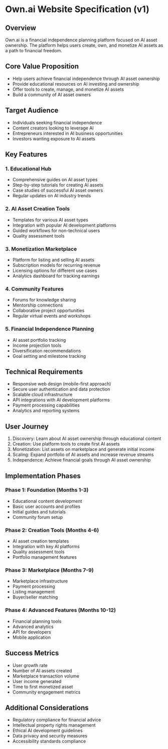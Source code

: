 # Own.ai Website Specification (v1)

## Overview
Own.ai is a financial independence planning platform focused on AI asset ownership. The platform helps users create, own, and monetize AI assets as a path to financial freedom.

## Core Value Proposition
- Help users achieve financial independence through AI asset ownership
- Provide educational resources on AI investing and ownership
- Offer tools to create, manage, and monetize AI assets
- Build a community of AI asset owners

## Target Audience
- Individuals seeking financial independence
- Content creators looking to leverage AI
- Entrepreneurs interested in AI business opportunities
- Investors wanting exposure to AI assets

## Key Features

### 1. Educational Hub
- Comprehensive guides on AI asset types
- Step-by-step tutorials for creating AI assets
- Case studies of successful AI asset owners
- Regular updates on AI industry trends

### 2. AI Asset Creation Tools
- Templates for various AI asset types
- Integration with popular AI development platforms
- Guided workflows for non-technical users
- Quality assessment tools

### 3. Monetization Marketplace
- Platform for listing and selling AI assets
- Subscription models for recurring revenue
- Licensing options for different use cases
- Analytics dashboard for tracking earnings

### 4. Community Features
- Forums for knowledge sharing
- Mentorship connections
- Collaborative project opportunities
- Regular virtual events and workshops

### 5. Financial Independence Planning
- AI asset portfolio tracking
- Income projection tools
- Diversification recommendations
- Goal setting and milestone tracking

## Technical Requirements
- Responsive web design (mobile-first approach)
- Secure user authentication and data protection
- Scalable cloud infrastructure
- API integrations with AI development platforms
- Payment processing capabilities
- Analytics and reporting systems

## User Journey
1. Discovery: Learn about AI asset ownership through educational content
2. Creation: Use platform tools to create first AI assets
3. Monetization: List assets on marketplace and generate initial income
4. Scaling: Expand portfolio of AI assets and increase revenue streams
5. Independence: Achieve financial goals through AI asset ownership

## Implementation Phases

### Phase 1: Foundation (Months 1-3)
- Educational content development
- Basic user accounts and profiles
- Initial guides and tutorials
- Community forum setup

### Phase 2: Creation Tools (Months 4-6)
- AI asset creation templates
- Integration with key AI platforms
- Quality assessment tools
- Portfolio management features

### Phase 3: Marketplace (Months 7-9)
- Marketplace infrastructure
- Payment processing
- Listing management
- Buyer/seller matching

### Phase 4: Advanced Features (Months 10-12)
- Financial planning tools
- Advanced analytics
- API for developers
- Mobile application

## Success Metrics
- User growth rate
- Number of AI assets created
- Marketplace transaction volume
- User income generated
- Time to first monetized asset
- Community engagement metrics

## Additional Considerations
- Regulatory compliance for financial advice
- Intellectual property rights management
- Ethical AI development guidelines
- Data privacy and security measures
- Accessibility standards compliance
